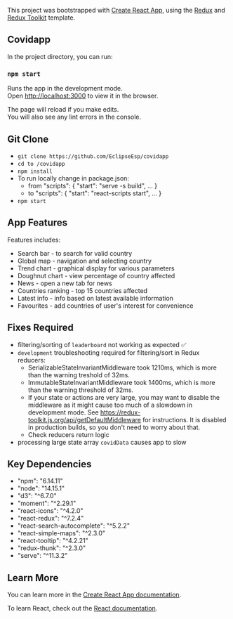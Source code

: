 This project was bootstrapped with [Create React App](https://github.com/facebook/create-react-app), using the [Redux](https://redux.js.org/) and [Redux Toolkit](https://redux-toolkit.js.org/) template.

## Covidapp

In the project directory, you can run:

### `npm start`

Runs the app in the development mode.<br />
Open [http://localhost:3000](http://localhost:3000) to view it in the browser.

The page will reload if you make edits.<br />
You will also see any lint errors in the console.

## Git Clone

- `git clone https://github.com/EclipseEsp/covidapp`
- `cd to /covidapp`
- `npm install`
- To run locally change in package.json:
    -   from "scripts": { "start": "serve -s build", ... }
    -   to "scripts": { "start": "react-scripts start", ... }
- `npm start`

## App Features

Features includes:
- Search bar - to search for valid country
- Global map - navigation and selecting country 
- Trend chart - graphical display for various parameters
- Doughnut chart - view percentage of country affected
- News - open a new tab for news
- Countries ranking - top 15 countries affected
- Latest info - info based on latest available information
- Favourites - add countries of user's interest for convenience

## Fixes Required

-  filtering/sorting of `leaderboard` not working as expected ✅
- `development` troubleshooting required for filtering/sort in Redux reducers:
    - SerializableStateInvariantMiddleware took 1210ms, which is more than the warning treshold of 32ms.
    - ImmutableStateInvariantMiddleware took 1400ms, which is more than the warning threshold of 32ms. 
    - If your state or actions are very large, you may want to disable the middleware as it might cause too much of a slowdown in development mode. See https://redux-toolkit.js.org/api/getDefaultMiddleware for instructions.
    It is disabled in production builds, so you don't need to worry about that.
    - Check reducers return logic
- processing large state array `covidData` causes app to slow


## Key Dependencies
 - "npm": "6.14.11"
 - "node": "14.15.1"
 - "d3": "^6.7.0"
 - "moment": "^2.29.1"
 - "react-icons": "^4.2.0"
 - "react-redux": "^7.2.4"
 - "react-search-autocomplete": "^5.2.2"
 - "react-simple-maps": "^2.3.0"
 - "react-tooltip": "^4.2.21"
 - "redux-thunk": "^2.3.0"
 - "serve": "^11.3.2"


## Learn More

You can learn more in the [Create React App documentation](https://facebook.github.io/create-react-app/docs/getting-started).

To learn React, check out the [React documentation](https://reactjs.org/).
